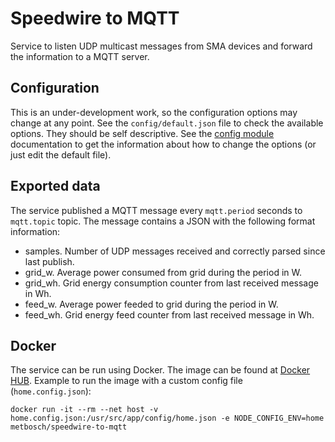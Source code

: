 Speedwire to MQTT
=================

Service to listen UDP multicast messages from SMA devices and forward the information to a MQTT server.

## Configuration

This is an under-development work, so the configuration options may change at any point.
See the `config/default.json` file to check the available options. They should be self descriptive.
See the [config module](https://www.npmjs.com/package/config) documentation to get the information about how to change the options (or just edit the default file).

## Exported data

The service published a MQTT message every `mqtt.period` seconds to `mqtt.topic` topic.
The message contains a JSON with the following format information:

 - samples. Number of UDP messages received and correctly parsed since last publish.
 - grid_w. Average power consumed from grid during the period in W.
 - grid_wh. Grid energy consumption counter from last received message in Wh.
 - feed_w. Average power feeded to grid during the period in W.
 - feed_wh. Grid energy feed counter from last received message in Wh.

## Docker

The service can be run using Docker.
The image can be found at [Docker HUB](https://hub.docker.com/r/metbosch/speedwire-to-mqtt).
Example to run the image with a custom config file (`home.config.json`):

```
docker run -it --rm --net host -v home.config.json:/usr/src/app/config/home.json -e NODE_CONFIG_ENV=home metbosch/speedwire-to-mqtt
```
